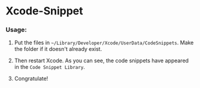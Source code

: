 Xcode-Snippet
=============

### Usage:

1. Put the files in `~/Library/Developer/Xcode/UserData/CodeSnippets`. Make the folder if it doesn't already exist.

2. Then restart Xcode. As you can see, the code snippets have appeared in the `Code Snippet Library`.

3. Congratulate!
